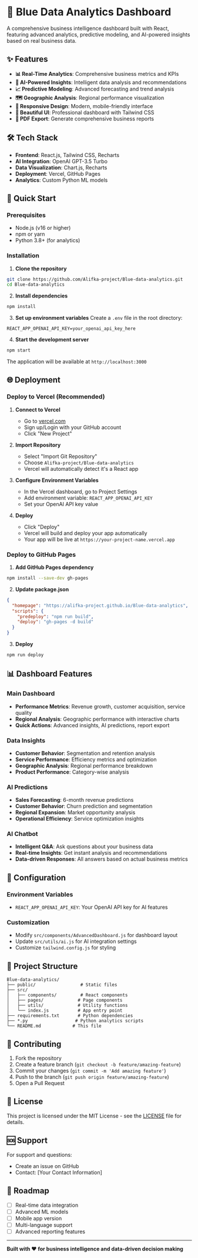 # 🚀 Blue Data Analytics Dashboard

A comprehensive business intelligence dashboard built with React, featuring advanced analytics, predictive modeling, and AI-powered insights based on real business data.

## ✨ Features

- **📊 Real-Time Analytics**: Comprehensive business metrics and KPIs
- **🤖 AI-Powered Insights**: Intelligent data analysis and recommendations
- **📈 Predictive Modeling**: Advanced forecasting and trend analysis
- **🗺️ Geographic Analysis**: Regional performance visualization
- **📱 Responsive Design**: Modern, mobile-friendly interface
- **🎨 Beautiful UI**: Professional dashboard with Tailwind CSS
- **📄 PDF Export**: Generate comprehensive business reports

## 🛠️ Tech Stack

- **Frontend**: React.js, Tailwind CSS, Recharts
- **AI Integration**: OpenAI GPT-3.5 Turbo
- **Data Visualization**: Chart.js, Recharts
- **Deployment**: Vercel, GitHub Pages
- **Analytics**: Custom Python ML models

## 🚀 Quick Start

### Prerequisites
- Node.js (v16 or higher)
- npm or yarn
- Python 3.8+ (for analytics)

### Installation

1. **Clone the repository**
```bash
git clone https://github.com/Alifka-project/Blue-data-analytics.git
cd Blue-data-analytics
```

2. **Install dependencies**
```bash
npm install
```

3. **Set up environment variables**
Create a `.env` file in the root directory:
```env
REACT_APP_OPENAI_API_KEY=your_openai_api_key_here
```

4. **Start the development server**
```bash
npm start
```

The application will be available at `http://localhost:3000`

## 🌐 Deployment

### Deploy to Vercel (Recommended)

1. **Connect to Vercel**
   - Go to [vercel.com](https://vercel.com)
   - Sign up/Login with your GitHub account
   - Click "New Project"

2. **Import Repository**
   - Select "Import Git Repository"
   - Choose `Alifka-project/Blue-data-analytics`
   - Vercel will automatically detect it's a React app

3. **Configure Environment Variables**
   - In the Vercel dashboard, go to Project Settings
   - Add environment variable: `REACT_APP_OPENAI_API_KEY`
   - Set your OpenAI API key value

4. **Deploy**
   - Click "Deploy"
   - Vercel will build and deploy your app automatically
   - Your app will be live at `https://your-project-name.vercel.app`

### Deploy to GitHub Pages

1. **Add GitHub Pages dependency**
```bash
npm install --save-dev gh-pages
```

2. **Update package.json**
```json
{
  "homepage": "https://alifka-project.github.io/Blue-data-analytics",
  "scripts": {
    "predeploy": "npm run build",
    "deploy": "gh-pages -d build"
  }
}
```

3. **Deploy**
```bash
npm run deploy
```

## 📊 Dashboard Features

### Main Dashboard
- **Performance Metrics**: Revenue growth, customer acquisition, service quality
- **Regional Analysis**: Geographic performance with interactive charts
- **Quick Actions**: Advanced insights, AI predictions, report export

### Data Insights
- **Customer Behavior**: Segmentation and retention analysis
- **Service Performance**: Efficiency metrics and optimization
- **Geographic Analysis**: Regional performance breakdown
- **Product Performance**: Category-wise analysis

### AI Predictions
- **Sales Forecasting**: 6-month revenue predictions
- **Customer Behavior**: Churn prediction and segmentation
- **Regional Expansion**: Market opportunity analysis
- **Operational Efficiency**: Service optimization insights

### AI Chatbot
- **Intelligent Q&A**: Ask questions about your business data
- **Real-time Insights**: Get instant analysis and recommendations
- **Data-driven Responses**: All answers based on actual business metrics

## 🔧 Configuration

### Environment Variables
- `REACT_APP_OPENAI_API_KEY`: Your OpenAI API key for AI features

### Customization
- Modify `src/components/AdvancedDashboard.js` for dashboard layout
- Update `src/utils/ai.js` for AI integration settings
- Customize `tailwind.config.js` for styling

## 📁 Project Structure

```
Blue-data-analytics/
├── public/                 # Static files
├── src/
│   ├── components/         # React components
│   ├── pages/             # Page components
│   ├── utils/             # Utility functions
│   └── index.js           # App entry point
├── requirements.txt       # Python dependencies
├── *.py                  # Python analytics scripts
└── README.md            # This file
```

## 🤝 Contributing

1. Fork the repository
2. Create a feature branch (`git checkout -b feature/amazing-feature`)
3. Commit your changes (`git commit -m 'Add amazing feature'`)
4. Push to the branch (`git push origin feature/amazing-feature`)
5. Open a Pull Request

## 📄 License

This project is licensed under the MIT License - see the [LICENSE](LICENSE) file for details.

## 🆘 Support

For support and questions:
- Create an issue on GitHub
- Contact: [Your Contact Information]

## 🎯 Roadmap

- [ ] Real-time data integration
- [ ] Advanced ML models
- [ ] Mobile app version
- [ ] Multi-language support
- [ ] Advanced reporting features

---

**Built with ❤️ for business intelligence and data-driven decision making**

